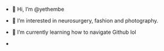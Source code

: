 - 👋 Hi, I’m @yethembe
- 👀 I’m interested in neurosurgery, fashion and photography.
- 🌱 I’m currently learning how to navigate Github lol

- 
<!---
yethembe/yethembe is a ✨ special ✨ repository because its `README.md` (this file) appears on your GitHub profile.
You can click the Preview link to take a look at your changes.
--->
